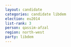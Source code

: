 ```yaml
---
layout: candidate
categories: candidate libdem
election: eu2014
list-rank: 3
person: qassim-afzal
region: north-west
party: libdem
---
```

